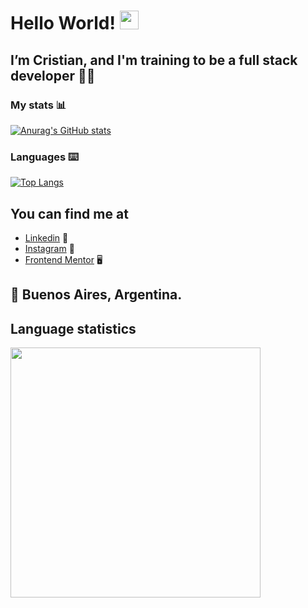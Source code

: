 <p align="center">

# Hello World! <img src="https://raw.githubusercontent.com/MartinHeinz/MartinHeinz/master/wave.gif" width="30px">

## I’m Cristian, and I'm training to be a full stack developer :weight_lifting_man:

### My stats :bar_chart:
[![Anurag's GitHub stats](https://github-readme-stats.vercel.app/api?username=cristianemm96&show_icons=true&theme=tokyonight)](https://github.com/anuraghazra/github-readme-stats)

### Languages :keyboard:
[![Top Langs](https://github-readme-stats.vercel.app/api/top-langs/?username=cristianemm96&langs_count=6&layout=compact)](https://github.com/anuraghazra/github-readme-stats)

## You can find me at
- [Linkedin](https://www.linkedin.com/in/cristian-emanuel-mari%C3%B1o96/) :briefcase:
- [Instagram](https://www.instagram.com/crist_i_an) :camera_flash:
- [Frontend Mentor](https://www.frontendmentor.io/profile/cristianemm96) 	:desktop_computer:

## :round_pushpin: Buenos Aires, Argentina.

## Language statistics

<img src="https://wakatime.com/share/@b8fb2471-1ce1-47db-a9aa-8f9d41b0d884/d470635b-9507-4ed6-9942-1a97352bcac5.svg" height="400"/>
</p>
